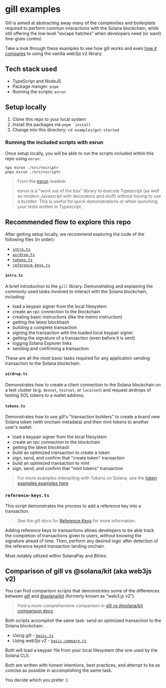 # gill examples

Gill is aimed at abstracting away many of the complexities and boilerplate
required to perform common interactions with the Solana blockchain, while still
offering the low level "escape hatches" when developers need (or want)
fine-grain control.

Take a look through these examples to see how gill works and even
[how it compares](#comparison-of-gill-vs-solanakit-aka-web3js-v2) to using the
vanilla web3js v2 library.

## Tech stack used

- TypeScript and NodeJS
- Package manger: `pnpm`
- Running the scripts: `esrun`

## Setup locally

1. Clone this repo to your local system
2. Install the packages via `pnpm  install`
3. Change into this directory: `cd examples/get-started`

### Running the included scripts with esrun

Once setup locally, you will be able to run the scripts included within this
repo using `esrun`:

```shell
npx esrun ./src/<script>
pnpx esrun ./src/<script>
```

> From the [esrun](https://www.npmjs.com/package/esrun) readme:
>
> esrun is a "work out of the box" library to execute Typescript (as well as
> modern Javascript with decorators and stuff) without having to use a bundler.
> This is useful for quick demonstrations or when launching your tests written
> in Typescript.

## Recommended flow to explore this repo

After getting setup locally, we recommend exploring the code of the following
files (in order):

- [`intro.ts`](./src/intro.ts)
- [`airdrop.ts`](./src/airdrop.ts)
- [`tokens.ts`](./src/tokens.ts)
- [`reference-keys.ts`](./src/reference-keys.ts)

#### `intro.ts`

A brief introduction to the `gill` library. Demonstrating and explaining the
commonly used tasks involved to interact with the Solana blockchain, including:

- load a keypair signer from the local filesystem
- create an rpc connection to the blockchain
- creating basic instructions (like the memo instruction)
- getting the latest blockhash
- building a complete transaction
- signing the transaction with the loaded local keypair signer
- getting the signature of a transaction (even before it is sent)
- logging Solana Explorer links
- sending and confirming a transaction

These are all the most basic tasks required for any application sending
transaction to the Solana blockchain.

#### `airdrop.ts`

Demonstrates how to create a client connection to the Solana blockchain on a
test cluster (e.g. `devnet`, `testnet`, or `localnet`) and request airdrops of
testing SOL tokens to a wallet address.

#### `tokens.ts`

Demonstrates how to use gill's "transaction builders" to create a brand new
Solana token (with onchain metadata) and then mint tokens to another user's
wallet:

- load a keypair signer from the local filesystem
- create an rpc connection to the blockchain
- getting the latest blockhash
- build an optimized transaction to create a token
- sign, send, and confirm that "create token" transaction
- build an optimized transaction to mint
- sign, send, and confirm that "mint tokens" transaction

> For more examples interacting with Tokens on Solana, see the
> [token examples examples here](../tokens/README.md)

### `reference-keys.ts`

This script demonstrates the process to add a reference key into a transaction.

> See the gill docs for
> [Reference Keys](https://gillsdk.com/docs/guides/reference-keys) for more
> information.

Adding reference keys to transactions allows developers to be able track the
completion of transactions given to users, without knowing the signature ahead
of time. Then, perform any desired logic after detection of the reference keyed
transaction landing onchain.

Most notably utilized within SolanaPay and Blinks.

## Comparison of gill vs @solana/kit (aka web3js v2)

You can find comparison scripts that demonstrates some of the differences
between [gill](https://github.com/gillsdk/gill) and
[@solana/kit](https://github.com/anza-xyz/kit) (formerly known as "web3.js v2").

> Find a more comprehensive comparison in
> [gill vs @solana/kit comparison docs](https://gillsdk.com/docs/compare/kit)

Both scripts accomplish the same task: send an optimized transaction to the
Solana blockchain.

- Using gill - [`basic.ts`](./src/basic.ts)
- Using web3js v2 - [`basic-compare.ts`](./src/basic-compare.ts)

Both will load a keypair file from your local filesystem (the one used by the
Solana CLI).

Both are written with honest intentions, best practices, and attempt to be as
concise as possible in accomplishing the same task.

You decide which you prefer :)
